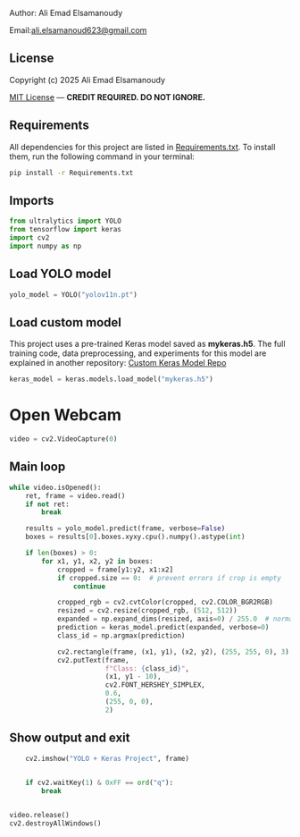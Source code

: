 
Author: Ali Emad Elsamanoudy

Email:ali.elsamanoud623@gmail.com

## License
Copyright (c) 2025 Ali Emad Elsamanoudy

[MIT License](./LICENSE) — **CREDIT REQUIRED. DO NOT IGNORE.**

## Requirements
All dependencies for this project are listed in [Requirements.txt](Requirements.txt).
To install them, run the following command in your terminal:
```bash
pip install -r Requirements.txt
```
## Imports
```python
from ultralytics import YOLO
from tensorflow import keras
import cv2
import numpy as np
```
## Load YOLO model
```python
yolo_model = YOLO("yolov11n.pt")
```
## Load custom model
This project uses a pre-trained Keras model saved as **mykeras.h5**. The full training code, data preprocessing, and experiments for this model are explained in another repository: [Custom Keras Model Repo](https://github.com/aliemad5/Keras-custom-image-deep-learning-code)
```python
keras_model = keras.models.load_model("mykeras.h5")
```
# Open Webcam
```python
video = cv2.VideoCapture(0)
```
## Main loop
```python
while video.isOpened(): 
    ret, frame = video.read()
    if not ret:
        break

    results = yolo_model.predict(frame, verbose=False)
    boxes = results[0].boxes.xyxy.cpu().numpy().astype(int)

    if len(boxes) > 0:
        for x1, y1, x2, y2 in boxes:
            cropped = frame[y1:y2, x1:x2]
            if cropped.size == 0:  # prevent errors if crop is empty
                continue

            cropped_rgb = cv2.cvtColor(cropped, cv2.COLOR_BGR2RGB)
            resized = cv2.resize(cropped_rgb, (512, 512))
            expanded = np.expand_dims(resized, axis=0) / 255.0  # normalize
            prediction = keras_model.predict(expanded, verbose=0)
            class_id = np.argmax(prediction)

            cv2.rectangle(frame, (x1, y1), (x2, y2), (255, 255, 0), 3)
            cv2.putText(frame,
                        f"Class: {class_id}",
                        (x1, y1 - 10),
                        cv2.FONT_HERSHEY_SIMPLEX,
                        0.6,
                        (255, 0, 0),
                        2)

```
## Show output and exit
```python
    cv2.imshow("YOLO + Keras Project", frame)

   
    if cv2.waitKey(1) & 0xFF == ord("q"):
        break


video.release()
cv2.destroyAllWindows()
```
